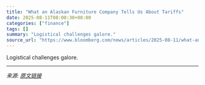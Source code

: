 ```yaml
---
title: "What an Alaskan Furniture Company Tells Us About Tariffs"
date: 2025-08-11T08:00:30+08:00
categories: ["finance"]
tags: []
summary: "Logistical challenges galore."
source_url: "https://www.bloomberg.com/news/articles/2025-08-11/what-an-alaskan-furniture-company-tells-us-about-tariffs"
---
```


Logistical challenges galore.

---

*来源: [原文链接](https://www.bloomberg.com/news/articles/2025-08-11/what-an-alaskan-furniture-company-tells-us-about-tariffs)*

